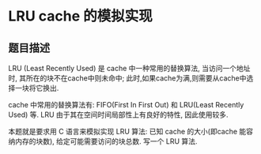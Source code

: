 # LRU cache 的模拟实现

## 题目描述 
LRU (Least Recently Used) 是 cache 中一种常用的替换算法, 当访问一个地址时, 其所在的块不在cache中则未命中; 此时,如果cache为满,则需要从cache中选择一块将它换出.

cache 中常用的替换算法有: FIFO(First In First Out) 和 LRU(Least Recently Used) 等. LRU 由于其在空间时间局部性上有良好的特性, 因此使用较多.

本题就是要求用 C 语言来模拟实现 LRU 算法: 已知 cache 的大小(即cache 能容纳内存的块数), 给定可能需要访问的块总数. 写一个 LRU 算法.
